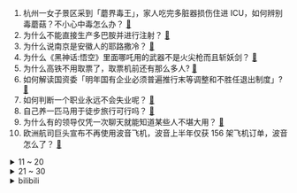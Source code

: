 1. 杭州一女子景区采到「蘑界毒王」，家人吃完多脏器损伤住进 ICU，如何辨别毒蘑菇？不小心中毒怎么办？ [:link:](https://www.zhihu.com/question/672017435)
2. 为什么不能直接生产多巴胺并进行注射？ [:link:](https://www.zhihu.com/question/668076563)
3. 为什么说南京是安徽人的耶路撒冷？ [:link:](https://www.zhihu.com/question/373514187)
4. 为什么《黑神话:悟空》里面哪吒用的武器不是火尖枪而且斩妖剑？ [:link:](https://www.zhihu.com/question/667644150)
5. 为什么高铁不用取票了，取票机前还有那么多人? [:link:](https://www.zhihu.com/question/364135378)
6. 如何解读国资委「明年国有企业必须普遍推行末等调整和不胜任退出制度」? [:link:](https://www.zhihu.com/question/670851520)
7. 如何判断一个职业永远不会失业呢？ [:link:](https://www.zhihu.com/question/668116833)
8. 自己养一匹马用于徒步旅行可行吗？ [:link:](https://www.zhihu.com/question/668225238)
9. 为什么有的领导仅凭一次聊天就能知道某些人不堪大用？ [:link:](https://www.zhihu.com/question/668009848)
10. 欧洲航司巨头宣布不再使用波音飞机，波音上半年仅获 156 架飞机订单，波音怎么了？ [:link:](https://www.zhihu.com/question/665507615)
<details>
<summary>11 ~ 20</summary>

11. 遭教官体罚进 ICU 的 14 岁女孩离世，如何避免类似悲剧再发生？ [:link:](https://www.zhihu.com/question/669993967)
12. 为什么大闹天宫的时候神仙们的宝贝都不拿出来用？ [:link:](https://www.zhihu.com/question/668085323)
13. 母亲低头玩手机时 3 岁幼童高坠四肢瘫痪，涉事商场被判赔 154 万余元，如何解读这一判决结果？ [:link:](https://www.zhihu.com/question/669748563)
14. 石破茂当选日本自民党总裁，将接任日本首相，将对日本有哪些影响？ [:link:](https://www.zhihu.com/question/670975719)
15. 中国有没有豪华火车？ [:link:](https://www.zhihu.com/question/24385576)
16. 市内上下班适合买什么样的车？ [:link:](https://www.zhihu.com/question/667522504)
17. 野猪泛滥已危害全国 26 省，宁夏捕猎一头野猪悬赏 2400 元，赏金抓猪的治理方法科学吗？ [:link:](https://www.zhihu.com/question/668289493)
18. LNG 官宣 Scout 能够随队参加 S14 全球总决赛，这场赛前风波谁是最大的输家/赢家？ [:link:](https://www.zhihu.com/question/671325123)
19. 锻刀大赛里“日式寄一半”是什么原因? [:link:](https://www.zhihu.com/question/664738545)
20. 不能忍受失败怎么办? [:link:](https://www.zhihu.com/question/668221488)
</details>
<details>
<summary>21 ~ 30</summary>

21. P 社《十字军之王 3》新 DLC 权力之路的游玩体验如何？ [:link:](https://www.zhihu.com/question/668057034)
22. 如何在读博期间保持良好心态？ [:link:](https://www.zhihu.com/question/579321395)
23. 年内第二次降准落地，央行下调存款准备金率0.5个百分点，向金融市场提供长期流动性约1万亿元，如何解读？ [:link:](https://www.zhihu.com/question/669776033)
24. 心理咨询的时候是否一定要归因？ [:link:](https://www.zhihu.com/question/664389209)
25. 为什么彭越、英布能拉起队伍，韩信却拉不起来？ [:link:](https://www.zhihu.com/question/668449407)
26. 同样质量的肉串，有经验的烧烤师傅烤和普通人烤出来的味道差别大吗？ [:link:](https://www.zhihu.com/question/667994568)
27. 为什么一部分跑者有全马「破三」的执着？ [:link:](https://www.zhihu.com/question/667603905)
28. 2024 国庆假期即将来临，你有哪些「慢慢游」的出行计划？ [:link:](https://www.zhihu.com/question/666872500)
29. 光谱是连续的，为什么人们会总结成7种颜色而不是14种？ [:link:](https://www.zhihu.com/question/667753661)
30. 你知道哪些震撼人心的博物馆结束语？ [:link:](https://www.zhihu.com/question/657224632)
</details><details>
<summary>bilibili</summary>

</details>